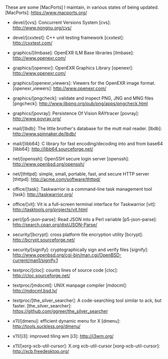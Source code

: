 These are some [MacPorts] I maintain, in various states of being updated.
[MacPorts]: https://www.macports.org/


 - devel/[cvs]: Concurrent Versions System
[cvs]: http://www.nongnu.org/cvs/

 - devel/[cxxtest]: C++ unit testing framework
[cxxtest]: http://cxxtest.com/

 - graphics/[ilmbase]: OpenEXR ILM Base libraries
[ilmbase]: http://www.openexr.com/

 - graphics/[openexr]: OpenEXR Graphics Library
[openexr]: http://www.openexr.com/

 - graphics/[openexr_viewers]: Viewers for the OpenEXR image format.
[openexr_viewers]: http://www.openexr.com/

 - graphics/[pngcheck]: validate and inspect PNG, JNG and MNG files
[pngcheck]: http://www.libpng.org/pub/png/apps/pngcheck.html

 - graphics/[povray]: Persistence Of Vision RAYtracer
[povray]: http://www.povray.org/

 - mail/[lbdb]: The little brother's database for the mutt mail reader.
[lbdb]: http://www.spinnaker.de/lbdb/

 - mail/[libb64]: C library for fast encoding/decoding into and from base64
[libb64]: http://libb64.sourceforge.net/

 - net/[openssh]: OpenSSH secure login server
[openssh]: http://www.openbsd.org/openssh/

 - net/[thttpd]: simple, small, portable, fast, and secure HTTP server
[thttpd]: http://acme.com/software/thttpd/

 - office/[task]: Taskwarrior is a command-line task management tool
[task]: http://taskwarrior.org/

 - office/[vit]: Vit is a full-screen terminal interface for Taskwarrior
[vit]: http://tasktools.org/projects/vit.html

 - perl/[p5-json-parse]: Read JSON into a Perl variable
[p5-json-parse]: http://search.cpan.org/dist/JSON-Parse/

 - security/[bcrypt]: cross platform file encryption utility
[bcrypt]: http://bcrypt.sourceforge.net/

 - security/[signify]: cryptographically sign and verify files
[signify]: http://www.openbsd.org/cgi-bin/man.cgi/OpenBSD-current/man1/signify.1

 - textproc/[cloc]: counts lines of source code
[cloc]: http://cloc.sourceforge.net/

 - textproc/[mdocml]: UNIX manpage compiler
[mdocml]: http://mdocml.bsd.lv/

 - textproc/[the_silver_searcher]: A code-searching tool similar to ack, but faster.
[the_silver_searcher]: https://github.com/ggreer/the_silver_searcher

 - x11/[dmenu]: efficient dynamic menu for X
[dmenu]: http://tools.suckless.org/dmenu/

 - x11/[i3]: improved tiling wm
[i3]: http://i3wm.org/

 - x11/[xorg-xcb-util-cursor]: X.org xcb-util-cursor
[xorg-xcb-util-cursor]: http://xcb.freedesktop.org/

